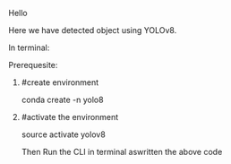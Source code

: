 Hello


Here we have detected object using YOLOv8. 

In terminal:

Prerequesite:
1. #create environment
   
   conda create -n yolo8
   
3. #activate the environment
   
   source activate yolov8

   Then Run the CLI in terminal aswritten the above code
   
